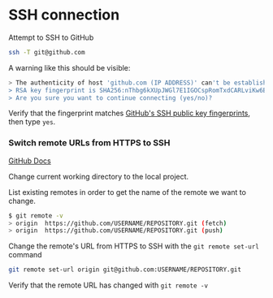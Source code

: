 # SSH connection

Attempt to SSH to GitHub
```sh
ssh -T git@github.com
```

A warning like this should be visible:
```sh
> The authenticity of host 'github.com (IP ADDRESS)' can't be established.
> RSA key fingerprint is SHA256:nThbg6kXUpJWGl7E1IGOCspRomTxdCARLviKw6E5SY8.
> Are you sure you want to continue connecting (yes/no)?
```

Verify that the fingerprint matches [GitHub's SSH public key fingerprints](https://docs.github.com/en/authentication/keeping-your-account-and-data-secure/githubs-ssh-key-fingerprints), then type `yes`.

### Switch remote URLs from HTTPS to SSH

[GitHub Docs](https://docs.github.com/en/get-started/getting-started-with-git/managing-remote-repositories#switching-remote-urls-from-https-to-ssh)

Change current working directory to the local project.

List existing remotes in order to get the name of the remote we want to change.
```sh
$ git remote -v
> origin  https://github.com/USERNAME/REPOSITORY.git (fetch)
> origin  https://github.com/USERNAME/REPOSITORY.git (push)
```

Change the remote's URL from HTTPS to SSH with the `git remote set-url` command
```sh
git remote set-url origin git@github.com:USERNAME/REPOSITORY.git
```

Verify that the remote URL has changed with `git remote -v`
